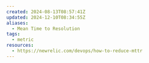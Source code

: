 ```yaml
---
created: 2024-08-13T08:57:41Z
updated: 2024-12-10T08:34:55Z
aliases:
  - Mean Time to Resolution
tags:
  - metric
resources:
  - https://newrelic.com/devops/how-to-reduce-mttr
---
```

